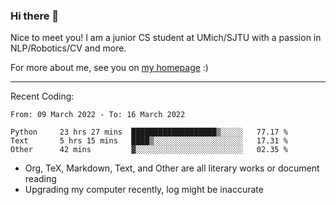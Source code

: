 ### Hi there 👋

Nice to meet you! I am a junior CS student at UMich/SJTU with a passion in NLP/Robotics/CV and more. 

For more about me, see you on [my homepage](https://jiayipan.me) :)

---

Recent Coding:
<!--START_SECTION:waka-->

```text
From: 09 March 2022 - To: 16 March 2022

Python     23 hrs 27 mins  ███████████████████▒░░░░░   77.17 %
Text       5 hrs 15 mins   ████▒░░░░░░░░░░░░░░░░░░░░   17.31 %
Other      42 mins         ▓░░░░░░░░░░░░░░░░░░░░░░░░   02.35 %
```

<!--END_SECTION:waka-->
- Org, TeX, Markdown, Text, and Other are all literary works or document reading
- Upgrading my computer recently, log might be inaccurate
